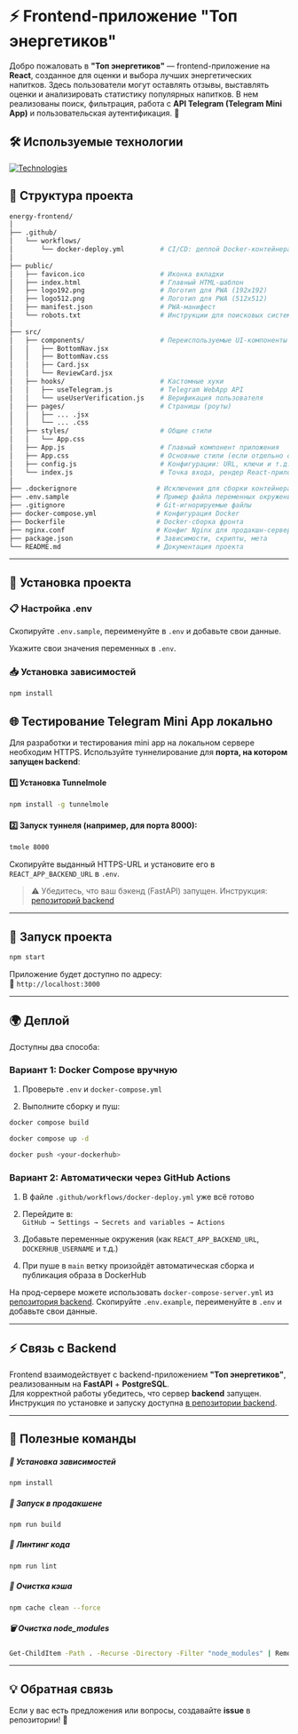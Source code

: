 # ⚡ Frontend-приложение "Топ энергетиков"

Добро пожаловать в **"Топ энергетиков"** — frontend-приложение на **React**, созданное для оценки и выбора лучших энергетических напитков. Здесь пользователи могут оставлять отзывы, выставлять оценки и анализировать статистику популярных напитков. В нем реализованы поиск, фильтрация, работа с **API Telegram (Telegram Mini App)** и пользовательская аутентификация. 🚀  

## 🛠 Используемые технологии

[![Technologies](https://skillicons.dev/icons?i=js,html,css,react)](https://skillicons.dev)

## 📂 Структура проекта  

```sh
energy-frontend/
│
├── .github/
│   └── workflows/
│       └── docker-deploy.yml         # CI/CD: деплой Docker-контейнера
│
├── public/
│   ├── favicon.ico                   # Иконка вкладки
│   ├── index.html                    # Главный HTML-шаблон
│   ├── logo192.png                   # Логотип для PWA (192x192)
│   ├── logo512.png                   # Логотип для PWA (512x512)
│   ├── manifest.json                 # PWA-манифест
│   └── robots.txt                    # Инструкции для поисковых систем
│
├── src/
│   ├── components/                   # Переиспользуемые UI-компоненты
│   │   ├── BottomNav.jsx
│   │   ├── BottomNav.css
│   │   ├── Card.jsx
│   │   └── ReviewCard.jsx
│   ├── hooks/                        # Кастомные хуки
│   │   ├── useTelegram.js            # Telegram WebApp API
│   │   └── useUserVerification.js    # Верификация пользователя
│   ├── pages/                        # Страницы (роуты)
│   │   ├── ... .jsx
│   │   └── ... .css
│   ├── styles/                       # Общие стили
│   │   └── App.css
│   ├── App.js                        # Главный компонент приложения
│   ├── App.css                       # Основные стили (если отдельно от layout)
│   ├── config.js                     # Конфигурации: URL, ключи и т.д.
│   └── index.js                      # Точка входа, рендер React-приложения
│
├── .dockerignore                    # Исключения для сборки контейнера
├── .env.sample                      # Пример файла переменных окружения
├── .gitignore                       # Git-игнорируемые файлы
├── docker-compose.yml               # Конфигурация Docker
├── Dockerfile                       # Docker-сборка фронта
├── nginx.conf                       # Конфиг Nginx для продакшн-сервера
├── package.json                     # Зависимости, скрипты, мета
└── README.md                        # Документация проекта
```

---

## 🔧 Установка проекта  

### 📋 Настройка .env
Скопируйте `.env.sample`, переименуйте в `.env` и добавьте свои данные.

Укажите свои значения переменных в `.env`.  

### 📥 Установка зависимостей  
```sh
npm install
```

## 🌐 Тестирование Telegram Mini App локально

Для разработки и тестирования mini app на локальном сервере необходим HTTPS. Используйте туннелирование для **порта, на котором запущен backend**:

#### 1️⃣ Установка Tunnelmole

```sh
npm install -g tunnelmole

```

#### 2️⃣ Запуск туннеля (например, для порта 8000):

```sh
tmole 8000

```

Скопируйте выданный HTTPS-URL и установите его в `REACT_APP_BACKEND_URL` в `.env`.

> ⚠️ Убедитесь, что ваш бэкенд (FastAPI) запущен. Инструкция: [репозиторий backend](https://github.com/dimi-try/energy-backend)

---

## 🚀 Запуск проекта

```sh
npm start
```

Приложение будет доступно по адресу:  
📍 `http://localhost:3000`

---

## 🌍 Деплой

Доступны два способа:

### Вариант 1: Docker Compose вручную

1.  Проверьте `.env` и `docker-compose.yml`
    
2.  Выполните сборку и пуш:
    


```sh
docker compose build
```
```sh
docker compose up -d
```
```sh
docker push <your-dockerhub>
```

### Вариант 2: Автоматически через GitHub Actions

1.  В файле `.github/workflows/docker-deploy.yml` уже всё готово
    
2.  Перейдите в:  
    `GitHub → Settings → Secrets and variables → Actions`
    
3.  Добавьте переменные окружения (как `REACT_APP_BACKEND_URL`, `DOCKERHUB_USERNAME` и т.д.)
    
4.  При пуше в `main` ветку произойдёт автоматическая сборка и публикация образа в DockerHub
    

На прод-сервере можете использовать `docker-compose-server.yml` из [репозитория backend](https://github.com/dimi-try/energy-backend). Скопируйте `.env.example`, переименуйте в `.env` и добавьте свои данные.

---

## ⚡ Связь с Backend  

Frontend взаимодействует с backend-приложением **"Топ энергетиков"**, реализованным на **FastAPI** + **PostgreSQL**.  
Для корректной работы убедитесь, что сервер **backend** запущен. Инструкция по установке и запуску доступна [в репозитории backend](https://github.com/dimi-try/energy-backend).

---

## 🔧 Полезные команды  

##### 📌 Установка зависимостей  
```sh
npm install
```
##### 🚀 Запуск в продакшене  
```sh
npm run build
```
##### 🔄 Линтинг кода  
```sh
npm run lint
```
##### 🧹 Очистка кэша  
```sh
npm cache clean --force
```
##### 🗑 Очистка node_modules  
```sh
Get-ChildItem -Path . -Recurse -Directory -Filter "node_modules" | Remove-Item -Recurse -Force #windows
```

---

## 💡 Обратная связь  

Если у вас есть предложения или вопросы, создавайте **issue** в репозитории! 🚀
